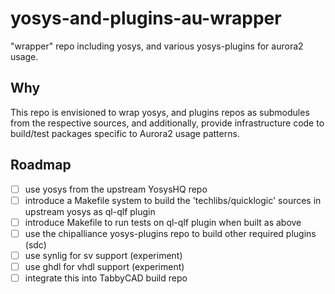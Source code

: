 # yosys-and-plugins-au-wrapper

"wrapper" repo including yosys, and various yosys-plugins for aurora2 usage.

## Why

This repo is envisioned to wrap yosys, and plugins repos as submodules from the respective sources, and additionally, provide infrastructure code to build/test packages specific to Aurora2 usage patterns.

## Roadmap

- [ ] use yosys from the upstream YosysHQ repo
- [ ] introduce a Makefile system to build the 'techlibs/quicklogic' sources in upstream yosys as ql-qlf plugin
- [ ] introduce Makefile to run tests on ql-qlf plugin when built as above
- [ ] use the chipalliance yosys-plugins repo to build other required plugins (sdc)
- [ ] use synlig for sv support (experiment)
- [ ] use ghdl for vhdl support (experiment)
- [ ] integrate this into TabbyCAD build repo
